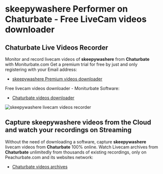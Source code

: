 # skeepywashere Performer on Chaturbate - Free LiveCam videos downloader

## Chaturbate Live Videos Recorder

Monitor and record livecam videos of **skeepywashere** from **Chaturbate** with Moniturbate.com
Get a premium trial for free by just and only registering with your Email address:
* [skeepywashere Premium videos downloader](https://moniturbate.com/request-demo-licence-key.html)

Free livecam videos downloader - Moniturbate Software:
* [Chaturbate videos downloader](https://moniturbate.com/moniturbate-download-software.html)

![skeepywashere livecam videos recorder](https://peachurnet.com/templates/moniturbate-software.png)


## Capture skeepywashere videos from the Cloud and watch your recordings on Streaming

Without the need of downloading a software, capture **skeepywashere** livecam videos from **Chaturbate** 100% online.
Watch Livecam archives from **Chaturbate** unlimitedly from thousands of existing recordings, only on Peachurbate.com and its websites network:
* [Chaturbate videos archives](https://peachurnet.com/)